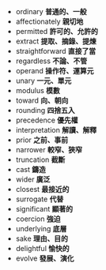 - ordinary **普通的、一般**
- affectionately **親切地**
- permitted **許可的、允許的**
- extract **提取、摘錄、提煉**
- straightforward **直接了當**
- regardless **不論、不管**
- operand **操作符、運算元**
- unary **一元、單元**
- modulus **模數**
- toward **向、朝向**
- rounding **四捨五入**
- precedence **優先權**
- interpretation **解讀、解釋**
- prior **之前、事前**
- narrower **較窄、狹窄** 
- truncation **截斷**
- cast **鑄造**
- wider **廣泛**
- closest **最接近的**
- surrogate **代替**
- significant **顯著的**
- coercion **強迫**
- underlying **底層**
- sake **理由、目的**
- delightful **愉快的**
- evolve **發展、演化**